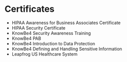 # Certificates

- HIPAA Awareness for Business Associates Certificate
- HIPAA Security Certificate
- KnowBe4 Security Awareness Training
- KnowBe4 PAB
- KnowBe4 Introduction to Data Protection
- KnowBe4 Defining and Handling Sensitive Information
- Leapfrog US Healthcare System
